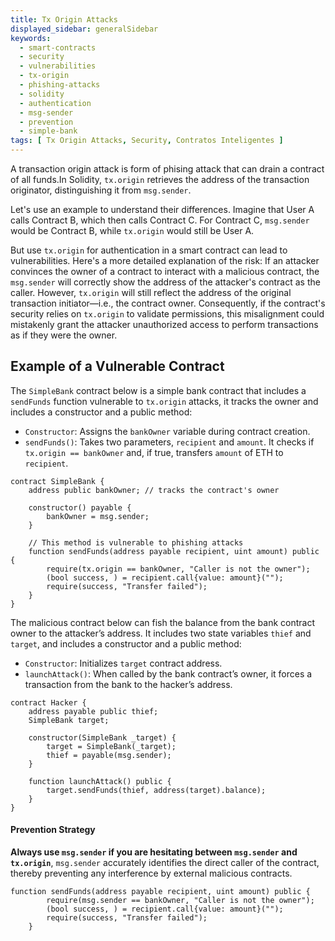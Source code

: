```yaml
---
title: Tx Origin Attacks
displayed_sidebar: generalSidebar
keywords:
  - smart-contracts
  - security
  - vulnerabilities
  - tx-origin
  - phishing-attacks
  - solidity
  - authentication
  - msg-sender
  - prevention
  - simple-bank
tags: [ Tx Origin Attacks, Security, Contratos Inteligentes ]
---
```


A transaction origin attack is form of phising attack that can drain a contract of all funds.In Solidity, `tx.origin` retrieves the address of the transaction originator, distinguishing it from `msg.sender`.

Let's use an example to understand their differences. Imagine that User A calls Contract B, which then calls Contract C. For Contract C, `msg.sender` would be Contract B, while `tx.origin` would still be User A.

But use `tx.origin` for authentication in a smart contract can lead to vulnerabilities. Here's a more detailed explanation of the risk: If an attacker convinces the owner of a contract to interact with a malicious contract, the `msg.sender` will correctly show the address of the attacker's contract as the caller. However, `tx.origin` will still reflect the address of the original transaction initiator—i.e., the contract owner. Consequently, if the contract's security relies on `tx.origin` to validate permissions, this misalignment could mistakenly grant the attacker unauthorized access to perform transactions as if they were the owner.

## Example of a Vulnerable Contract

The `SimpleBank` contract below is a simple bank contract that includes a `sendFunds` function vulnerable to `tx.origin` attacks, it tracks the owner and includes a constructor and a public method:

- `Constructor`: Assigns the `bankOwner` variable during contract creation.
- `sendFunds()`: Takes two parameters, `recipient` and `amount`. It checks if `tx.origin == bankOwner` and, if true, transfers `amount` of ETH to `recipient`.

```solidity
contract SimpleBank {
    address public bankOwner; // tracks the contract's owner

    constructor() payable {
        bankOwner = msg.sender;
    }

    // This method is vulnerable to phishing attacks
    function sendFunds(address payable recipient, uint amount) public {
        require(tx.origin == bankOwner, "Caller is not the owner");
        (bool success, ) = recipient.call{value: amount}("");
        require(success, "Transfer failed");
    }
}
```

The malicious contract below can fish the balance from the bank contract owner to the attacker’s address. It includes two state variables `thief` and `target`, and includes a constructor and a public method:

- `Constructor`: Initializes `target` contract address.
- `launchAttack()`: When called by the bank contract’s owner, it forces a transaction from the bank to the hacker’s address.

```solidity
contract Hacker {
    address payable public thief;
    SimpleBank target;

    constructor(SimpleBank _target) {
        target = SimpleBank(_target);
        thief = payable(msg.sender);
    }

    function launchAttack() public {
        target.sendFunds(thief, address(target).balance);
    }
}
```

#### Prevention Strategy

**Always use `msg.sender` if you are hesitating between `msg.sender` and `tx.origin`**, `msg.sender` accurately identifies the direct caller of the contract, thereby preventing any interference by external malicious contracts.

```solidity
function sendFunds(address payable recipient, uint amount) public {
        require(msg.sender == bankOwner, "Caller is not the owner");
        (bool success, ) = recipient.call{value: amount}("");
        require(success, "Transfer failed");
    }
```
